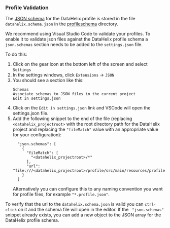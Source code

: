### Profile Validation

The [JSON schema](https://json-schema.org/) for the DataHelix profile is stored in the file `datahelix.schema.json` in the [profileschema](https://github.com/finos/datahelix/tree/master/profile/src/main/resources/profileschema) directory.

We recommend using Visual Studio Code to validate your profiles. To enable it to validate json files against the DataHelix profile schema a `json.schemas` section needs to be added to the `settings.json` file.

To do this:

1. Click on the gear icon at the bottom left of the screen and select `Settings`
1. In the settings windows, click `Extensions` -> `JSON`
1. You should see a section like this:
    ```
    Schemas
    Associate schemas to JSON files in the current project
    Edit in settings.json
    ```
1. Click on the `Edit in settings.json` link and VSCode will open the settings.json file.
1. Add the following snippet to the end of the file (replacing `<datahelix_projectroot>` with the root directory path for the DataHelix project and replacing the `"fileMatch"` value with an appropriate value for your configuration):
    ```
      "json.schemas": [
        {
          "fileMatch": [
            "<datahelix_projectroot>/*"
          ],
          "url": "file:///<datahelix_projectroot>/profile/src/main/resources/profileschema/datahelix.schema.json"
        }
      ]
    ```
    Alternatively you can configure this to any naming convention you want for profile files, for example `"*.profile.json"`.

To verify that the url to the `datahelix.schema.json` is valid you can `ctrl-click` on it and the schema file will open in the editor. If the ` "json.schemas"` snippet already exists, you can add a new object to the JSON array for the DataHelix profile schema.
